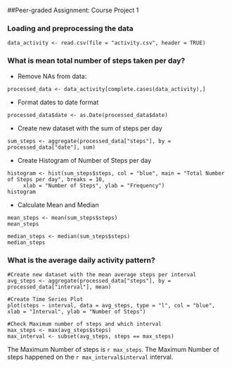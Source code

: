 
##Peer-graded Assignment: Course Project 1




### Loading and preprocessing the data

```{r}
data_activity <- read.csv(file = "activity.csv", header = TRUE)
```

### What is mean total number of steps taken per day?

- Remove NAs from data:
```{r}
processed_data <- data_activity[complete.cases(data_activity),] 
```

- Format dates to date format
```{r}
processed_data$date <- as.Date(processed_data$date)
```

- Create new dataset with the sum of steps per day
```{r}
sum_steps <- aggregate(processed_data["steps"], by = processed_data["date"], sum)
```

- Create Histogram of Number of Steps per day
```{r}
histogram <- hist(sum_steps$steps, col = "blue", main = "Total Number of Steps per day", breaks = 10, 
     xlab = "Number of Steps", ylab = "Frequency")
histogram
```

- Calculate Mean and Median
```{r}
mean_steps <- mean(sum_steps$steps)
mean_steps

median_steps <- median(sum_steps$steps)
median_steps
```


### What is the average daily activity pattern?

``` {r}
#Create new dataset with the mean average steps per interval
avg_steps <- aggregate(processed_data["steps"], by = processed_data["interval"], mean)

#Create Time Series Plot
plot(steps ~ interval, data = avg_steps, type = "l", col = "blue", xlab = "Interval", ylab = "Number of Steps")

#Check Maximum number of steps and which interval
max_steps <- max(avg_steps$steps)
max_interval <- subset(avg_steps, steps == max_steps)
```

The Maximum Number of steps is `r max_steps`.
The Maximum Number of steps happened on the `r max_interval$interval` interval.